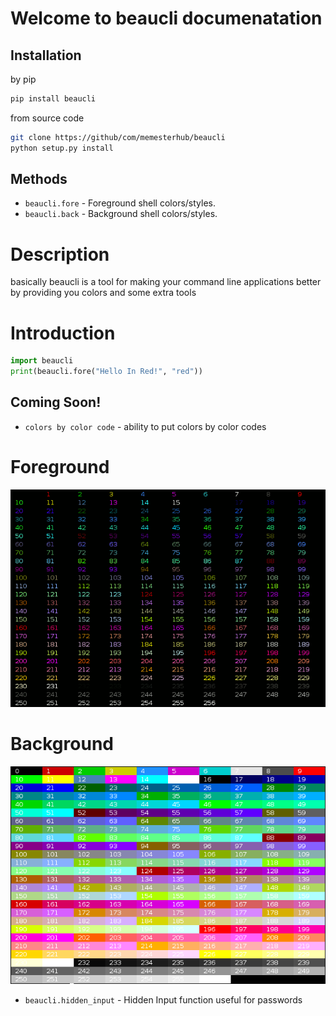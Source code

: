 # Welcome to beaucli documenatation

## Installation

by pip
```sh
pip install beaucli
```
from source code
```sh
git clone https://github/com/memesterhub/beaucli
python setup.py install
```

## Methods

* `beaucli.fore` - Foreground shell colors/styles.
* `beaucli.back` - Background shell colors/styles.

# Description

basically beaucli is a tool for making your command line applications better by providing you colors and some extra tools

# Introduction

```py
import beaucli
print(beaucli.fore("Hello In Red!", "red"))
```

## Coming Soon!
* `colors by color code` - ability to put colors by color codes

# Foreground

![256 shell color codes fg](./static/256_colors_fg.png)

# Background

![256 shell color codes bg](./static/256_colors_bg.png)

* `beaucli.hidden_input` - Hidden Input function useful for passwords


